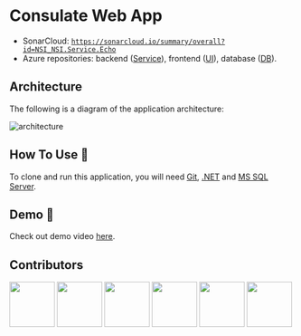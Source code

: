 # Consulate Web App

- SonarCloud: [`https://sonarcloud.io/summary/overall?id=NSI_NSI.Service.Echo`](https://sonarcloud.io/summary/overall?id=NSI_NSI.Service.Echo) <br>
- Azure repositories: backend ([Service](https://dev.azure.com/nsi/NSI%202021/_git/NSI.Service.Echo)), frontend ([UI](https://dev.azure.com/nsi/NSI%202021/_git/NSI.UI.Echo)), database ([DB](https://dev.azure.com/nsi/NSI%202021/_git/NSI.DB.Echo)).

## Architecture

The following is a diagram of the application architecture:

![architecture](https://user-images.githubusercontent.com/44180058/152588578-45eca551-38c7-4e7b-841f-c632662bb34b.png)

## How To Use :wrench:
To clone and run this application, you will need [Git](https://git-scm.com), [.NET](https://dotnet.microsoft.com/en-us/download) and [MS SQL Server](https://www.microsoft.com/en-us/sql-server/sql-server-downloads).

## Demo :movie_camera:
Check out demo video [here](https://drive.google.com/file/d/1qNhbIbIK2KRY1OwJxcCyX1nnegPMgq0X/view).

## Contributors
<a href="https://github.com/alakovic1" target="_blank"><img width="80px" height="80px" src="https://github.com/alakovic1.png"></a>
<a href="https://github.com/amra-music" target="_blank"><img width="80px" height="80px" src="https://github.com/amra-music.png"></a>
<a href="https://github.com/emirpita" target="_blank"><img width="80px" height="80px" src="https://github.com/emirpita.png"></a>
<a href="https://github.com/fpoljcic" target="_blank"><img width="80px" height="80px" src="https://github.com/fpoljcic.png"></a>
<a href="https://github.com/kkadusic" target="_blank"><img width="80px" height="80px" src="https://github.com/kkadusic.png"></a>
<a href="https://github.com/Lino2007" target="_blank"><img width="80px" height="80px" src="https://github.com/Lino2007.png"></a>
